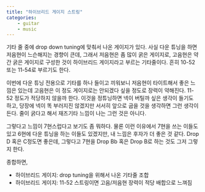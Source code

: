 ```yaml
---
title: "하이브리드 게이지 스트링"
categories:
    - guitar
    - music
---
```


기타 줄 중에 drop down tuning에 맞춰서 나온 게이지가 있다. 사실 다운 튜닝을 하면 저음현이 느슨해지는 경향이 큰데, 그래서 저음현은 좀 많이 굵은 게이지로, 고음현은 약간 굵은 게이지로 구성한 것이 하이브리드 게이지라고 부르는 기타줄이다. 흔히 10-52 또는 11-54로 부르기도 한다.

이번에 다운 튜닝 전용으로 기타를 하나 들이고 끼워보니 저음현이 타이트해서 좋은 느낌은 있는데 고음현은 이 정도 게이지로는 안되겠다 싶을 정도로 장력이 약해진다. 11-52 정도가 적당하지 않을까 한다. 이것을 정튜닝하면 넥이 버틸까 싶은 생각이 들기도 하고, 당장에 넥이 똑 부러지진 않겠지만 서서히 앞으로 굽을 것을 생각하면 그런 생각이 든다. 줄이 굵다고 해서 재즈기타 느낌이 나는 그런 것은 아니다.

그렇다고 느낌이 7현스럽다고 보기도 좀 뭐하다. 물론 이런 이유에서 7현을 쓰는 이들도 있고 6현에 다운 튜닝을 하는 이들도 있겠지만, 내 느낌은 후자가 더 좋은 것 같다. Drop D 혹은 C정도면 좋은데, 그렇다고 7현을 Drop Bb 혹은 Drop B로 하는 것도 그저 그렇지 한다.

종합하면,

- 하이브리드 게이지: drop tuning을 위해서 나온 기타줄 조합
- 하이브리드 게이지: 11-52 스트링이면 고음/저음현 장력이 적당 배합으로 느껴짐

